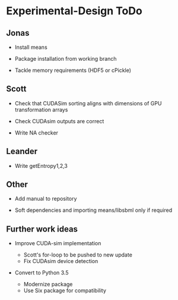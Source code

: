 # Experimental-Design ToDo

## Jonas

- Install means

- Package installation from working branch

- Tackle memory requirements (HDF5 or cPickle)

## Scott

- Check that CUDASim sorting aligns with dimensions of GPU transformation arrays

- Check CUDAsim outputs are correct

- Write NA checker

## Leander

- Write getEntropy1,2,3

## Other

- Add manual to repository

- Soft dependencies and importing means/libsbml only if required

## Further work ideas

- Improve CUDA-sim implementation
  - Scott's for-loop to be pushed to new update
  - Fix CUDAsim device detection

- Convert to Python 3.5
  - Modernize package
  - Use Six package for compatibility
